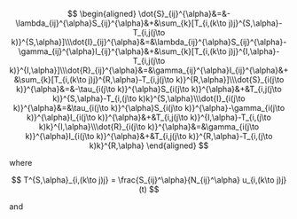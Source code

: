 
$$
\begin{aligned}
\dot{S}_{ij}^{\alpha}&=&-\lambda_{ij}^{\alpha}S_{ij}^{\alpha}&+&\sum_{k}[T_{i,(k\to j)j}^{S,\alpha}-T_{i,j(j\to k)}^{S,\alpha}]\\\dot{I}_{ij}^{\alpha}&=&\lambda_{ij}^{\alpha}S_{ij}^{\alpha}-\gamma_{ij}^{\alpha}I_{ij}^{\alpha}&+&\sum_{k}[T_{i,(k\to j)j}^{I,\alpha}-T_{i,j(j\to k)}^{I,\alpha}]\\\dot{R}_{ij}^{\alpha}&=&\gamma_{ij}^{\alpha}I_{ij}^{\alpha}&+&\sum_{k}[T_{i,(k\to j)j}^{R,\alpha}-T_{i,j(j\to k)}^{R,\alpha}]\\\dot{S}_{i(j\to k)}^{\alpha}&=&-\tau_{i(j\to k)}^{\alpha}S_{i(j\to k)}^{\alpha}&+&T_{i,j(j\to k)}^{S,\alpha}-T_{i,(j\to k)k}^{S,\alpha}\\\dot{I}_{i(j\to k)}^{\alpha}&=&\tau_{i(j\to k)}^{\alpha}S_{i(j\to k)}^{\alpha}-\gamma_{i(j\to k)}^{\alpha}I_{i(j\to k)}^{\alpha}&+&T_{i,j(j\to k)}^{I,\alpha}-T_{i,(j\to k)k}^{I,\alpha}\\\dot{R}_{i(j\to k)}^{\alpha}&=&\gamma_{i(j\to k)}^{\alpha}I_{i(j\to k)}^{\alpha}&+&T_{i,j(j\to k)}^{R,\alpha}-T_{i,(j\to k)k}^{R,\alpha}
\end{aligned}
$$

where

$$
T^{S,\alpha}_{i,(k\to j)j} = \frac{S_{ij}^\alpha}{N_{ij}^\alpha} u_{i,(k\to j)j}(t)
$$

and 
<!--stackedit_data:
eyJoaXN0b3J5IjpbLTQxNTc1MzEyNl19
-->